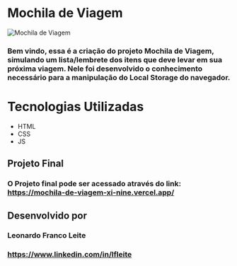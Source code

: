 # Mochila de Viagem

![Mochila de Viagem](https://github.com/lfranco93/mochila-de-viagem/assets/128258469/a6955402-2846-4fda-967c-ce21fad5ee10)

### Bem vindo, essa é a criação do projeto Mochila de Viagem, simulando um lista/lembrete dos itens que deve levar em sua próxima viagem. Nele foi desenvolvido o conhecimento necessário para a manipulação do Local Storage do navegador.

# Tecnologias Utilizadas

- HTML
- CSS
- JS

## Projeto Final

### O Projeto final pode ser acessado através do link: https://mochila-de-viagem-xi-nine.vercel.app/

## Desenvolvido por

### Leonardo Franco Leite

### https://www.linkedin.com/in/lfleite
